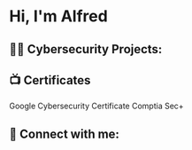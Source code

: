 <h1>Hi, I'm Alfred

<h2>👨‍💻 Cybersecurity Projects:</h2>


<h2>📺 Certificates </h2>
Google Cybersecurity Certificate
Comptia Sec+

<h2> 🤳 Connect with me:</h2> 

<!--
**joshmadakor1/joshmadakor1** is a ✨ _special_ ✨ repository because its `README.md` (this file) appears on your GitHub profile.

Here are some ideas to get you started:

- 🔭 I’m currently working on ...
- 🌱 I’m currently learning ...
- 👯 I’m looking to collaborate on ...
- 🤔 I’m looking for help with ...
- 💬 Ask me about ...
- 📫 How to reach me: ...
- 😄 Pronouns: ...
- ⚡ Fun fact: ...
-->
